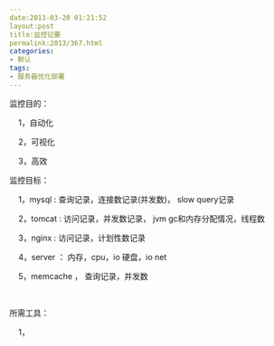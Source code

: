```yaml
---
date:2013-03-20 01:21:52
layout:post
title:监控记要
permalink:2013/367.html
categories:
- 默认
tags:
- 服务器优化部署
---
```



<p> 监控目的： </p> 
<p> &nbsp; &nbsp; 1，自动化 </p> 
<p> &nbsp; &nbsp; 2，可视化 </p> 
<p> &nbsp; &nbsp; 3，高效 </p> 
<p> 监控目标： </p> 
<p> &nbsp; &nbsp; 1，mysql : 查询记录，连接数记录(并发数)， slow query记录 </p> 
<p> &nbsp; &nbsp; 2，tomcat : 访问记录，并发数记录， jvm gc和内存分配情况，线程数 </p> 
<p> &nbsp; &nbsp; 3，nginx : 访问记录，计划性数记录 </p> 
<p> &nbsp; &nbsp; 4，server ： 内存，cpu，io 硬盘，io net&nbsp; </p> 
<p> &nbsp; &nbsp; 5，memcache ， 查询记录，并发数 </p> 
<p> <br /> </p> 
<p> 所需工具： </p> 
<p> &nbsp; &nbsp; 1， </p>